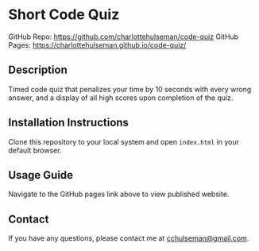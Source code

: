 # **Short Code Quiz**

GitHub Repo: https://github.com/charlottehulseman/code-quiz
GitHub Pages: https://charlottehulseman.github.io/code-quiz/

## **Description**
Timed code quiz that penalizes your time by 10 seconds with every wrong answer, and a display of all high scores upon completion of the quiz.

## **Installation Instructions**
Clone this repository to your local system and open `index.html` in your default browser.

## **Usage Guide**
Navigate to the GitHub pages link above to view published website.

## **Contact**
If you have any questions, please contact me at cchulseman@gmail.com.